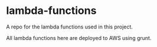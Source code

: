 # lambda-functions

A repo for the lambda functions used in this project. 

All lambda functions here are deployed to AWS using grunt. 
